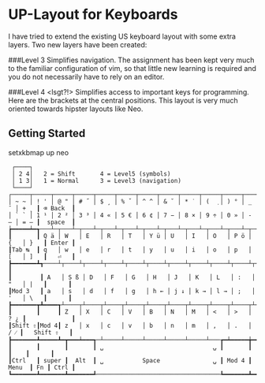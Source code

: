 # UP-Layout for Keyboards

I have tried to extend the existing US keyboard layout with some extra layers. Two new layers have been created:

###Level 3 <CAPSLOCK>
Simplifies navigation. The assignment has been kept very much to the familiar configuration of vim, so that little new learning is required and you do not necessarily have to rely on an editor.

###Level 4 <lsgt?!>
Simplifies access to important keys for programming. Here are the brackets at the central positions. This layout is very much oriented towards hipster layouts like Neo.

## Getting Started

setxkbmap up neo
```
 ┌────┐
 │ 2 4│   2 = Shift       4 = Level5 (symbols)
 │ 1 3│   1 = Normal      3 = Level3 (navigation)
 └────┘  
┌─────┬─────┬─────┬─────┬─────┬─────┬─────┬─────┬─────┬─────┬─────┬─────┬─────┲━━━━━━━━━┓
│ ~ ~ │ ! ' │ @ " │ # ˝ │ $ ¸ │ % ˇ │ ^ ^ │ & ˘ │ * ˙ │ (  ̣ │ ) ° │ _ ¯ │ + ˛ ┃ ⌫ Back  ┃
│ ` ` │ 1 ¹ │ 2 ² │ 3 ³ │ 4 « │ 5 € │ 6 ¢ │ 7 − │ 8 × │ 9 ÷ │ 0 » │ - – │ = — ┃  space  ┃
┢━━━━━┷━┱───┴─┬───┴─┬───┴─┬───┴─┬───┴─┬───┴─┬───┴─┬───┴─┬───┴─┬───┴─┬───┴─┬───┺━┳━━━━━━━┫
┃       ┃ Q ä │ W   │ E   │ R   │ T   │ Y ü │ U   │ I   │ O   │ P ö │ {   │ }   ┃ Enter ┃
┃Tab ↹  ┃ q   │ w   │ e   │ r   │ t   │ y   │ u   │ i   │ o   │ p   │ [   │ ]   ┃   ⏎   ┃
┣━━━━━━━┻┱────┴┬────┴┬────┴┬────┴┬────┴┬────┴┬────┴┬────┴┬────┴┬────┴┬────┴┬────┺┓      ┃
┃        ┃ A   │ S ß │ D   │ F   │ G   │ H   │ J   │ K   │ L   │ :   │ "   │ |   ┃      ┃
┃Mod 3   ┃ a   │ s   │ d   │ f   │ g   │ h ← │ j ↓ │ k → │ l → │ ;   │ '   │ \   ┃      ┃
┣━━━━━━━┳┻━━━━┱┴────┬┴────┬┴────┬┴────┬┴────┬┴────┬┴────┬┴────┬┴────┬┴────┲┷━━━━━┻━━━━━━┫
┃       ┃     ┃ Z   │ X   │ C   │ V   │ B   │ N   │ M   │ <   │ >   │ ? ¿ ┃             ┃
┃Shift ⇧┃Mod 4┃ z   │ x   │ c   │ v   │ b   │ n   │ m   │ ,   │ .   │ / ⁄ ┃   Shift ⇧   ┃
┣━━━━━━━┻━━━━━┻━┳━━━┷━━━┱─┴─────┴─────┴─────┴─────┴─────┴───┲━┷━━━━━╈━━━━━┻━┳━━━━┳━━━━━━┫
┃       ┃       ┃       ┃ ␣                               ⍽ ┃       ┃       ┃    ┃      ┃
┃Ctrl   ┃ super ┃  Alt  ┃ ␣           Space               ⍽ ┃ Mod 4 ┃ Menu  ┃ Fn ┃ Ctrl ┃
┗━━━━━━━┻━━━━━━━┻━━━━━━━┹───────────────────────────────────┺━━━━━━━┻━━━━━━━┻━━━━┻━━━━━━┛
```
